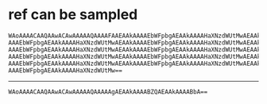 # ref can be sampled

    WAoAAAACAAQAAwACAwAAAAAQAAAAFAAEAAkAAAAEbWFpbgAEAAkAAAAHaXNzdWUtMwAEAAkA
    AAAEbWFpbgAEAAkAAAAHaXNzdWUtMwAEAAkAAAAEbWFpbgAEAAkAAAAHaXNzdWUtMwAEAAkA
    AAAEbWFpbgAEAAkAAAAHaXNzdWUtMwAEAAkAAAAEbWFpbgAEAAkAAAAHaXNzdWUtMwAEAAkA
    AAAEbWFpbgAEAAkAAAAHaXNzdWUtMwAEAAkAAAAEbWFpbgAEAAkAAAAHaXNzdWUtMwAEAAkA
    AAAEbWFpbgAEAAkAAAAHaXNzdWUtMwAEAAkAAAAEbWFpbgAEAAkAAAAHaXNzdWUtMwAEAAkA
    AAAEbWFpbgAEAAkAAAAHaXNzdWUtMw==

---

    WAoAAAACAAQAAwACAwAAAAAQAAAAAgAEAAkAAAABZQAEAAkAAAABbA==

